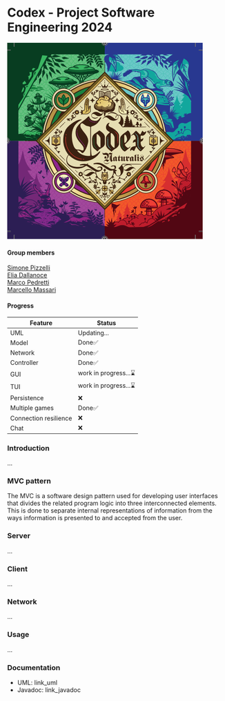 # Codex -  Project Software Engineering 2024
![codex](https://github.com/EliaDallanoce432/IS24-LB08/blob/master/Deliveries/Images/codex_logo.png)
#### Group members 
[Simone Pizzelli](https://github.com/SimonePizzelli) <br>
[Elia Dallanoce](https://github.com/EliaDallanoce432) <br>
[Marco Pedretti](https://github.com/10736964) <br>
[Marcello Massari](https://github.com/MarcelloMassari) <br>

#### Progress 

| Feature | Status |
|--|--|
| UML | Updating... |
| Model | Done✅ |
| Network | Done✅ |
| Controller| Done✅ | 
| GUI | work in progress...⌛ |
| TUI | work in progress...⌛ |
| Persistence | ❌ |
| Multiple games | Done✅ |
| Connection resilience | ❌ |
| Chat | ❌ |

### Introduction
...
### MVC pattern

The MVC is a software design pattern used for developing user interfaces that
divides the related program logic into three interconnected elements.
This is done to separate internal representations of information from the ways information is presented to and accepted from the user.

### Server
...

### Client
...

### Network

...

### Usage

...

### Documentation

- UML: link_uml
- Javadoc: link_javadoc


